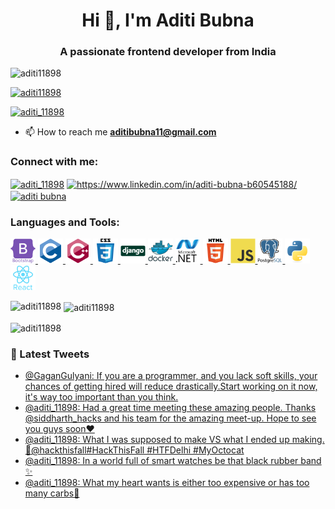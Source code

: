 <h1 align="center">Hi 👋, I'm Aditi Bubna</h1>
<h3 align="center">A passionate frontend developer from India</h3>

<p align="left"> <img src="https://komarev.com/ghpvc/?username=aditi11898&label=Profile%20views&color=0e75b6&style=flat" alt="aditi11898" /> </p>

<p align="left"> <a href="https://github.com/ryo-ma/github-profile-trophy"><img src="https://github-profile-trophy.vercel.app/?username=aditi11898" alt="aditi11898" /></a> </p>

<p align="left"> <a href="https://twitter.com/aditi_11898" target="blank"><img src="https://img.shields.io/twitter/follow/aditi_11898?logo=twitter&style=for-the-badge" alt="aditi_11898" /></a> </p>

- 📫 How to reach me **aditibubna11@gmail.com**

<h3 align="left">Connect with me:</h3>
<p align="left">
<a href="https://twitter.com/aditi_11898" target="blank"><img align="center" src="https://raw.githubusercontent.com/rahuldkjain/github-profile-readme-generator/master/src/images/icons/Social/twitter.svg" alt="aditi_11898" height="30" width="40" /></a>
<a href="https://linkedin.com/in/https://www.linkedin.com/in/aditi-bubna-b60545188/" target="blank"><img align="center" src="https://raw.githubusercontent.com/rahuldkjain/github-profile-readme-generator/master/src/images/icons/Social/linked-in-alt.svg" alt="https://www.linkedin.com/in/aditi-bubna-b60545188/" height="30" width="40" /></a>
<a href="https://fb.com/aditi bubna" target="blank"><img align="center" src="https://raw.githubusercontent.com/rahuldkjain/github-profile-readme-generator/master/src/images/icons/Social/facebook.svg" alt="aditi bubna" height="30" width="40" /></a>
</p>

<h3 align="left">Languages and Tools:</h3>
<p align="left"> <a href="https://getbootstrap.com" target="_blank" rel="noreferrer"> <img src="https://raw.githubusercontent.com/devicons/devicon/master/icons/bootstrap/bootstrap-plain-wordmark.svg" alt="bootstrap" width="40" height="40"/> </a> <a href="https://www.cprogramming.com/" target="_blank" rel="noreferrer"> <img src="https://raw.githubusercontent.com/devicons/devicon/master/icons/c/c-original.svg" alt="c" width="40" height="40"/> </a> <a href="https://www.w3schools.com/cpp/" target="_blank" rel="noreferrer"> <img src="https://raw.githubusercontent.com/devicons/devicon/master/icons/cplusplus/cplusplus-original.svg" alt="cplusplus" width="40" height="40"/> </a> <a href="https://www.w3schools.com/css/" target="_blank" rel="noreferrer"> <img src="https://raw.githubusercontent.com/devicons/devicon/master/icons/css3/css3-original-wordmark.svg" alt="css3" width="40" height="40"/> </a> <a href="https://www.djangoproject.com/" target="_blank" rel="noreferrer"> <img src="https://raw.githubusercontent.com/devicons/devicon/master/icons/django/django-original.svg" alt="django" width="40" height="40"/> </a> <a href="https://www.docker.com/" target="_blank" rel="noreferrer"> <img src="https://raw.githubusercontent.com/devicons/devicon/master/icons/docker/docker-original-wordmark.svg" alt="docker" width="40" height="40"/> </a> <a href="https://dotnet.microsoft.com/" target="_blank" rel="noreferrer"> <img src="https://raw.githubusercontent.com/devicons/devicon/master/icons/dot-net/dot-net-original-wordmark.svg" alt="dotnet" width="40" height="40"/> </a> <a href="https://www.w3.org/html/" target="_blank" rel="noreferrer"> <img src="https://raw.githubusercontent.com/devicons/devicon/master/icons/html5/html5-original-wordmark.svg" alt="html5" width="40" height="40"/> </a> <a href="https://developer.mozilla.org/en-US/docs/Web/JavaScript" target="_blank" rel="noreferrer"> <img src="https://raw.githubusercontent.com/devicons/devicon/master/icons/javascript/javascript-original.svg" alt="javascript" width="40" height="40"/> </a> <a href="https://www.postgresql.org" target="_blank" rel="noreferrer"> <img src="https://raw.githubusercontent.com/devicons/devicon/master/icons/postgresql/postgresql-original-wordmark.svg" alt="postgresql" width="40" height="40"/> </a> <a href="https://www.python.org" target="_blank" rel="noreferrer"> <img src="https://raw.githubusercontent.com/devicons/devicon/master/icons/python/python-original.svg" alt="python" width="40" height="40"/> </a> <a href="https://reactjs.org/" target="_blank" rel="noreferrer"> <img src="https://raw.githubusercontent.com/devicons/devicon/master/icons/react/react-original-wordmark.svg" alt="react" width="40" height="40"/> </a> </p>

<p><img align="left" src="https://github-readme-stats.vercel.app/api/top-langs?username=aditi11898&show_icons=true&locale=en&layout=compact" alt="aditi11898" /></p>

<p>&nbsp;<img align="center" src="https://github-readme-stats.vercel.app/api?username=aditi11898&show_icons=true&locale=en" alt="aditi11898" /></p>

<p><img align="center" src="https://github-readme-streak-stats.herokuapp.com/?user=aditi11898&" alt="aditi11898" /></p>

### 📱 Latest Tweets

<!-- TWITTER:START -->
- [@GaganGulyani: If you are a programmer, and you lack soft skills, your chances of getting hired will reduce drastically.Start working on it now, it&#39;s way too important than you think.](https://rss.app/articles/cb4e791f6f6d729c074351566bd3a7c508111d6e383eb5e0ccc592169c8769cead0cb15d2d9d9d77f2a7697dd81d0b9b68d36be3ca147e158c3cc3)
- [@aditi_11898: Had a great time meeting these amazing people. Thanks @siddharth_hacks and his team for the amazing meet-up. Hope to see you guys soon♥️](https://rss.app/articles/cb4e791f6f6d729c074351566bd3a7c508111d6e1e3bbbf5cbddd64bdddf3f88f10ba4482c9bc169f6a16a7ad81c0e9a66d56ee9c41373168f3b)
- [@aditi_11898: What I was supposed to make VS what I ended up making. 🤣@hackthisfall#HackThisFall #HTFDelhi #MyOctocat](https://rss.app/articles/cb4e791f6f6d729c074351566bd3a7c508111d6e1e3bbbf5cbddd64bdddf3f88f10ba4482c9bc169f6a16a79d812099362dc6de2c1127d158a39)
- [@aditi_11898: In a world full of smart watches be that black rubber band ✨](https://rss.app/articles/cb4e791f6f6d729c074351566bd3a7c508111d6e1e3bbbf5cbddd64bdddf3f88f10ba4482c9bc169f6a16a79df1c0b9567d568e8c0107b128b32)
- [@aditi_11898: What my heart wants is either too expensive or has too many carbs🥹](https://rss.app/articles/cb4e791f6f6d729c074351566bd3a7c508111d6e1e3bbbf5cbddd64bdddf3f88f10ba4482c9bc169f6a06375da110a9265d069e2c3117a148a3a)
<!-- TWITTER:END -->

